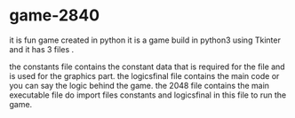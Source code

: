 # game-2840
it is fun game created in  python
it is a game build in python3 using Tkinter and it has 3 files .

the constants file contains the constant data that is required for the file and is used for the graphics part.
the logicsfinal file contains the main code or you can say the logic behind the game.
the 2048 file contains the main executable file do import files constants and logicsfinal in this file to run the game.

